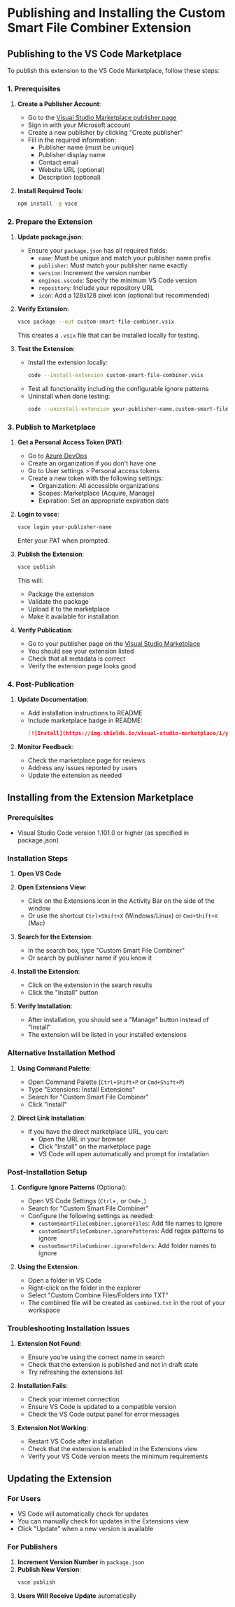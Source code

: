 # Publishing and Installing the Custom Smart File Combiner Extension

## Publishing to the VS Code Marketplace

To publish this extension to the VS Code Marketplace, follow these steps:

### 1. Prerequisites

1. **Create a Publisher Account**:
   - Go to the [Visual Studio Marketplace publisher page](https://marketplace.visualstudio.com/manage)
   - Sign in with your Microsoft account
   - Create a new publisher by clicking "Create publisher"
   - Fill in the required information:
     - Publisher name (must be unique)
     - Publisher display name
     - Contact email
     - Website URL (optional)
     - Description (optional)

2. **Install Required Tools**:
   ```bash
   npm install -g vsce
   ```

### 2. Prepare the Extension

1. **Update package.json**:
   - Ensure your `package.json` has all required fields:
     - `name`: Must be unique and match your publisher name prefix
     - `publisher`: Must match your publisher name exactly
     - `version`: Increment the version number
     - `engines.vscode`: Specify the minimum VS Code version
     - `repository`: Include your repository URL
     - `icon`: Add a 128x128 pixel icon (optional but recommended)

2. **Verify Extension**:
   ```bash
   vsce package --out custom-smart-file-combiner.vsix
   ```
   This creates a `.vsix` file that can be installed locally for testing.

3. **Test the Extension**:
   - Install the extension locally:
     ```bash
     code --install-extension custom-smart-file-combiner.vsix
     ```
   - Test all functionality including the configurable ignore patterns
   - Uninstall when done testing:
     ```bash
     code --uninstall-extension your-publisher-name.custom-smart-file-combiner
     ```

### 3. Publish to Marketplace

1. **Get a Personal Access Token (PAT)**:
   - Go to [Azure DevOps](https://dev.azure.com/)
   - Create an organization if you don't have one
   - Go to User settings > Personal access tokens
   - Create a new token with the following settings:
     - Organization: All accessible organizations
     - Scopes: Marketplace (Acquire, Manage)
     - Expiration: Set an appropriate expiration date

2. **Login to vsce**:
   ```bash
   vsce login your-publisher-name
   ```
   Enter your PAT when prompted.

3. **Publish the Extension**:
   ```bash
   vsce publish
   ```
   This will:
   - Package the extension
   - Validate the package
   - Upload it to the marketplace
   - Make it available for installation

4. **Verify Publication**:
   - Go to your publisher page on the [Visual Studio Marketplace](https://marketplace.visualstudio.com/manage)
   - You should see your extension listed
   - Check that all metadata is correct
   - Verify the extension page looks good

### 4. Post-Publication

1. **Update Documentation**:
   - Add installation instructions to README
   - Include marketplace badge in README:
     ```markdown
     [![Install](https://img.shields.io/visual-studio-marketplace/i/your-publisher-name.custom-smart-file-combiner)](https://marketplace.visualstudio.com/items?itemName=your-publisher-name.custom-smart-file-combiner)
     ```

2. **Monitor Feedback**:
   - Check the marketplace page for reviews
   - Address any issues reported by users
   - Update the extension as needed

## Installing from the Extension Marketplace

### Prerequisites
- Visual Studio Code version 1.101.0 or higher (as specified in package.json)

### Installation Steps

1. **Open VS Code**

2. **Open Extensions View**:
   - Click on the Extensions icon in the Activity Bar on the side of the window
   - Or use the shortcut `Ctrl+Shift+X` (Windows/Linux) or `Cmd+Shift+X` (Mac)

3. **Search for the Extension**:
   - In the search box, type "Custom Smart File Combiner"
   - Or search by publisher name if you know it

4. **Install the Extension**:
   - Click on the extension in the search results
   - Click the "Install" button

5. **Verify Installation**:
   - After installation, you should see a "Manage" button instead of "Install"
   - The extension will be listed in your installed extensions

### Alternative Installation Method

1. **Using Command Palette**:
   - Open Command Palette (`Ctrl+Shift+P` or `Cmd+Shift+P`)
   - Type "Extensions: Install Extensions"
   - Search for "Custom Smart File Combiner"
   - Click "Install"

2. **Direct Link Installation**:
   - If you have the direct marketplace URL, you can:
     - Open the URL in your browser
     - Click "Install" on the marketplace page
     - VS Code will open automatically and prompt for installation

### Post-Installation Setup

1. **Configure Ignore Patterns** (Optional):
   - Open VS Code Settings (`Ctrl+,` or `Cmd+,`)
   - Search for "Custom Smart File Combiner"
   - Configure the following settings as needed:
     - `customSmartFileCombiner.ignoreFiles`: Add file names to ignore
     - `customSmartFileCombiner.ignorePatterns`: Add regex patterns to ignore
     - `customSmartFileCombiner.ignoreFolders`: Add folder names to ignore

2. **Using the Extension**:
   - Open a folder in VS Code
   - Right-click on the folder in the explorer
   - Select "Custom Combine Files/Folders into TXT"
   - The combined file will be created as `combined.txt` in the root of your workspace

### Troubleshooting Installation Issues

1. **Extension Not Found**:
   - Ensure you're using the correct name in search
   - Check that the extension is published and not in draft state
   - Try refreshing the extensions list

2. **Installation Fails**:
   - Check your internet connection
   - Ensure VS Code is updated to a compatible version
   - Check the VS Code output panel for error messages

3. **Extension Not Working**:
   - Restart VS Code after installation
   - Check that the extension is enabled in the Extensions view
   - Verify your VS Code version meets the minimum requirements

## Updating the Extension

### For Users
- VS Code will automatically check for updates
- You can manually check for updates in the Extensions view
- Click "Update" when a new version is available

### For Publishers
1. **Increment Version Number** in `package.json`
2. **Publish New Version**:
   ```bash
   vsce publish
   ```
3. **Users Will Receive Update** automatically